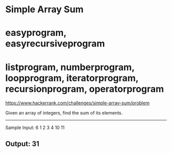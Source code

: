 # Simple Array Sum

# easyprogram, easyrecursiveprogram

# listprogram, numberprogram, loopprogram, iteratorprogram, recursionprogram, operatorprogram

https://www.hackerrank.com/challenges/simple-array-sum/problem

Given an array of integers, find the sum of its elements.

---
Sample Input:
6
1 2 3 4 10 11

Output:
31
---


